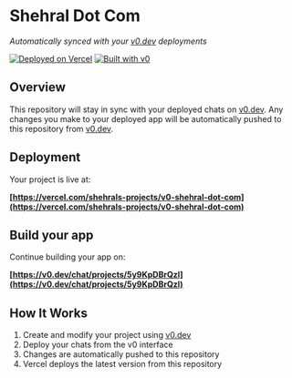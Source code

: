 # Shehral Dot Com

*Automatically synced with your [v0.dev](https://v0.dev) deployments*

[![Deployed on Vercel](https://img.shields.io/badge/Deployed%20on-Vercel-black?style=for-the-badge&logo=vercel)](https://vercel.com/shehrals-projects/v0-shehral-dot-com)
[![Built with v0](https://img.shields.io/badge/Built%20with-v0.dev-black?style=for-the-badge)](https://v0.dev/chat/projects/5y9KpDBrQzl)

## Overview

This repository will stay in sync with your deployed chats on [v0.dev](https://v0.dev).
Any changes you make to your deployed app will be automatically pushed to this repository from [v0.dev](https://v0.dev).

## Deployment

Your project is live at:

**[https://vercel.com/shehrals-projects/v0-shehral-dot-com](https://vercel.com/shehrals-projects/v0-shehral-dot-com)**

## Build your app

Continue building your app on:

**[https://v0.dev/chat/projects/5y9KpDBrQzl](https://v0.dev/chat/projects/5y9KpDBrQzl)**

## How It Works

1. Create and modify your project using [v0.dev](https://v0.dev)
2. Deploy your chats from the v0 interface
3. Changes are automatically pushed to this repository
4. Vercel deploys the latest version from this repository